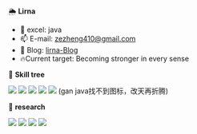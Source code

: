 🌦️ **Lirna**
 - 🎫 excel: java
 - 📫 E-mail: zezheng410@gmail.com
 - 📖 Blog: [lirna-Blog](https://lirna.github.io/)
 - 🔥Current target: Becoming stronger in every sense


🌲 **Skill tree**

![](https://img.shields.io/badge/-java-8b4513?style=flat-square&logoColor=fff)
![](https://img.shields.io/badge/-JavaScript-fb9340?style=flat-square&logo=javascript&logoColor=fff)
![](https://img.shields.io/badge/-Node.js-339933?style=flat-square&logo=Node.js&logoColor=fff)
![](https://img.shields.io/badge/-Docker-2496ED?style=flat-square&logo=Docker&logoColor=fff)
![](https://img.shields.io/badge/-Linux-000000?style=flat-square&logo=Linux&logoColor=fff)
(gan java找不到图标，改天再折腾)

📖 **research**

![](https://img.shields.io/badge/-Spring-9adf1d?style=flat-square&logo=spring&logoColor=fff)
![](https://img.shields.io/badge/-Spring%20boot-9adf1d?style=flat-square&logo=springboot&logoColor=fff)
![](https://img.shields.io/badge/-algorithm-d9d9d9?style=flat-square&logo=thealgorithms&logoColor=fff)
![](https://img.shields.io/badge/-Vue-4fc08d?style=flat-square&logo=Vue.js&logoColor=fff)


